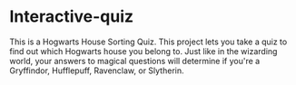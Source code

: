 # Interactive-quiz
This is a Hogwarts House Sorting Quiz.
This project lets you take a quiz to find out which Hogwarts house you belong to. Just like in the wizarding world, your answers to magical questions will determine if you're a Gryffindor, Hufflepuff, Ravenclaw, or Slytherin.
